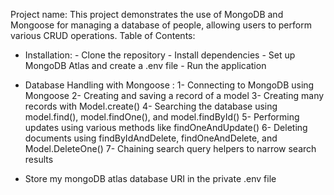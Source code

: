 Project name: This project demonstrates the use of MongoDB and Mongoose for managing a database of people, allowing users to perform various CRUD operations.
Table of Contents:
  * Installation: - Clone the repository
                  - Install dependencies
                  - Set up MongoDB Atlas and create a .env file
                  - Run the application
  * Database Handling with Mongoose : 
                  1- Connecting to MongoDB using Mongoose
                  2- Creating and saving a record of a model
                  3- Creating many records with Model.create()
                  4- Searching the database using model.find(), model.findOne(), and model.findById()
                  5- Performing updates using various methods like findOneAndUpdate()
                  6- Deleting documents using findByIdAndDelete, findOneAndDelete, and Model.DeleteOne()
                  7- Chaining search query helpers to narrow search results

  * Store my mongoDB atlas database URI in the private .env file
